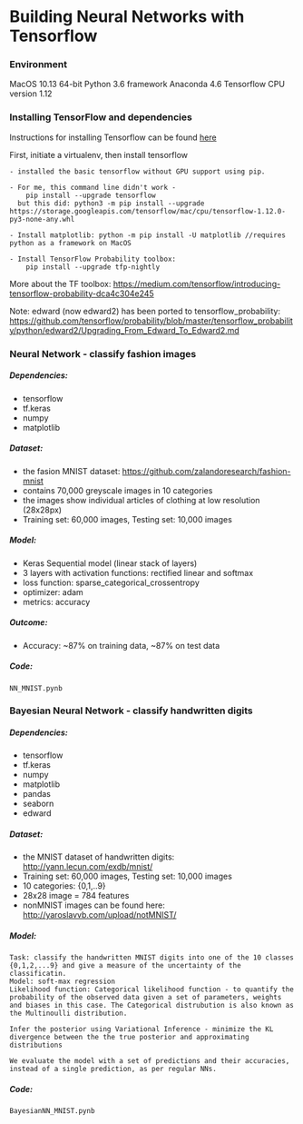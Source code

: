 # Building Neural Networks with Tensorflow 

### Environment

MacOS 10.13 64-bit
Python 3.6 framework 
Anaconda 4.6
Tensorflow CPU version 1.12

### Installing TensorFlow and dependencies

Instructions for installing Tensorflow can be found [here](https://www.tensorflow.org/install/)

First, initiate a virtualenv, then install tensorflow

	- installed the basic tensorflow without GPU support using pip.

	- For me, this command line didn't work - 
		pip install --upgrade tensorflow
	  but this did: python3 -m pip install --upgrade https://storage.googleapis.com/tensorflow/mac/cpu/tensorflow-1.12.0-py3-none-any.whl

	- Install matplotlib: python -m pip install -U matplotlib //requires python as a framework on MacOS

	- Install TensorFlow Probability toolbox:
		pip install --upgrade tfp-nightly

More about the TF toolbox: https://medium.com/tensorflow/introducing-tensorflow-probability-dca4c304e245

Note: edward (now edward2) has been ported to tensorflow_probability:
https://github.com/tensorflow/probability/blob/master/tensorflow_probability/python/edward2/Upgrading_From_Edward_To_Edward2.md

### Neural Network - classify fashion images 

##### Dependencies:
- tensorflow
- tf.keras 
- numpy
- matplotlib

##### Dataset:
- the fasion MNIST dataset: https://github.com/zalandoresearch/fashion-mnist
- contains 70,000 greyscale images in 10 categories 
- the images show individual articles of clothing at low resolution (28x28px)
- Training set: 60,000 images, Testing set: 10,000 images

##### Model: 
- Keras Sequential model (linear stack of layers)
- 3 layers with activation functions: rectified linear and softmax
- loss function: sparse_categorical_crossentropy
- optimizer: adam
- metrics: accuracy 
    
##### Outcome:
- Accuracy: ~87% on training data, ~87% on test data

##### Code:
	NN_MNIST.pynb

### Bayesian Neural Network - classify handwritten digits

##### Dependencies:
- tensorflow
- tf.keras 
- numpy
- matplotlib
- pandas
- seaborn
- edward

##### Dataset:
- the MNIST dataset of handwritten digits: http://yann.lecun.com/exdb/mnist/
- Training set: 60,000 images, Testing set: 10,000 images
- 10 categories: {0,1,..9}
- 28x28 image = 784 features  
- nonMNIST images can be found here: http://yaroslavvb.com/upload/notMNIST/

##### Model:
	Task: classify the handwritten MNIST digits into one of the 10 classes {0,1,2,...9} and give a measure of the uncertainty of the classificatin. 
	Model: soft-max regression 
	Likelihood function: Categorical likelihood function - to quantify the probability of the observed data given a set of parameters, weights and biases in this case. The Categorical distrubution is also known as the Multinoulli distribution. 

	Infer the posterior using Variational Inference - minimize the KL divergence between the the true posterior and approximating distributions 

	We evaluate the model with a set of predictions and their accuracies, instead of a single prediction, as per regular NNs.

##### Code:
	BayesianNN_MNIST.pynb

